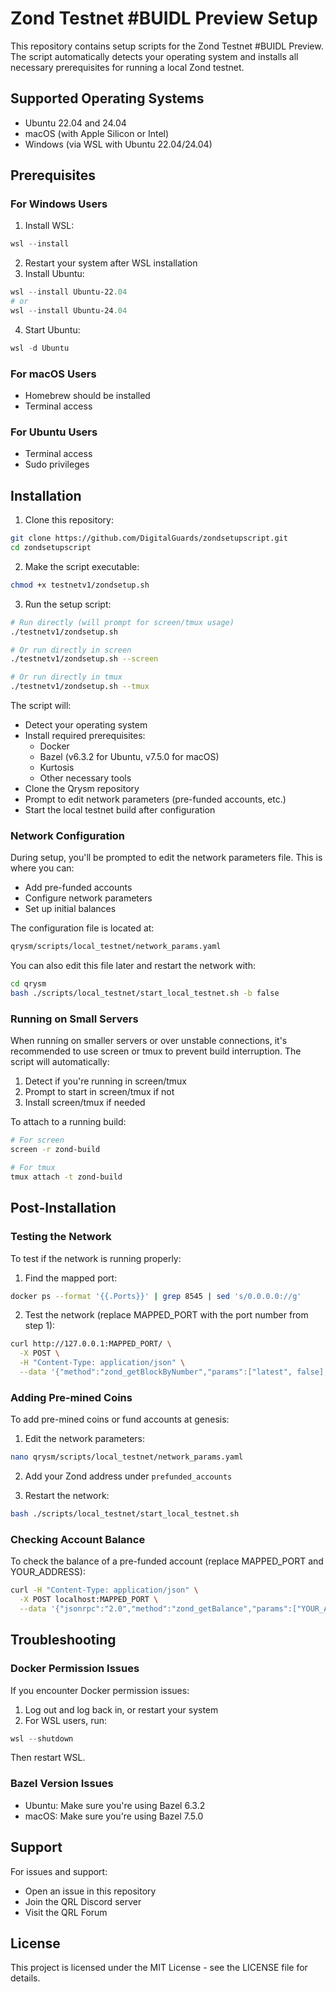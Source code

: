 # Zond Testnet #BUIDL Preview Setup

This repository contains setup scripts for the Zond Testnet #BUIDL Preview. The script automatically detects your operating system and installs all necessary prerequisites for running a local Zond testnet.

## Supported Operating Systems

- Ubuntu 22.04 and 24.04
- macOS (with Apple Silicon or Intel)
- Windows (via WSL with Ubuntu 22.04/24.04)

## Prerequisites

### For Windows Users
1. Install WSL:
```powershell
wsl --install
```
2. Restart your system after WSL installation
3. Install Ubuntu:
```powershell
wsl --install Ubuntu-22.04
# or
wsl --install Ubuntu-24.04
```
4. Start Ubuntu:
```powershell
wsl -d Ubuntu
```

### For macOS Users
- Homebrew should be installed
- Terminal access

### For Ubuntu Users
- Terminal access
- Sudo privileges

## Installation

1. Clone this repository:
```bash
git clone https://github.com/DigitalGuards/zondsetupscript.git
cd zondsetupscript
```

2. Make the script executable:
```bash
chmod +x testnetv1/zondsetup.sh
```

3. Run the setup script:
```bash
# Run directly (will prompt for screen/tmux usage)
./testnetv1/zondsetup.sh

# Or run directly in screen
./testnetv1/zondsetup.sh --screen

# Or run directly in tmux
./testnetv1/zondsetup.sh --tmux
```

The script will:
- Detect your operating system
- Install required prerequisites:
  - Docker
  - Bazel (v6.3.2 for Ubuntu, v7.5.0 for macOS)
  - Kurtosis
  - Other necessary tools
- Clone the Qrysm repository
- Prompt to edit network parameters (pre-funded accounts, etc.)
- Start the local testnet build after configuration

### Network Configuration

During setup, you'll be prompted to edit the network parameters file. This is where you can:
- Add pre-funded accounts
- Configure network parameters
- Set up initial balances

The configuration file is located at:
```bash
qrysm/scripts/local_testnet/network_params.yaml
```

You can also edit this file later and restart the network with:
```bash
cd qrysm
bash ./scripts/local_testnet/start_local_testnet.sh -b false
```

### Running on Small Servers

When running on smaller servers or over unstable connections, it's recommended to use screen or tmux to prevent build interruption. The script will automatically:

1. Detect if you're running in screen/tmux
2. Prompt to start in screen/tmux if not
3. Install screen/tmux if needed

To attach to a running build:
```bash
# For screen
screen -r zond-build

# For tmux
tmux attach -t zond-build
```

## Post-Installation

### Testing the Network
To test if the network is running properly:

1. Find the mapped port:
```bash
docker ps --format '{{.Ports}}' | grep 8545 | sed 's/0.0.0.0://g'
```

2. Test the network (replace MAPPED_PORT with the port number from step 1):
```bash
curl http://127.0.0.1:MAPPED_PORT/ \
  -X POST \
  -H "Content-Type: application/json" \
  --data '{"method":"zond_getBlockByNumber","params":["latest", false],"id":1,"jsonrpc":"2.0"}' | jq -e
```

### Adding Pre-mined Coins
To add pre-mined coins or fund accounts at genesis:

1. Edit the network parameters:
```bash
nano qrysm/scripts/local_testnet/network_params.yaml
```

2. Add your Zond address under `prefunded_accounts`

3. Restart the network:
```bash
bash ./scripts/local_testnet/start_local_testnet.sh
```

### Checking Account Balance
To check the balance of a pre-funded account (replace MAPPED_PORT and YOUR_ADDRESS):
```bash
curl -H "Content-Type: application/json" \
  -X POST localhost:MAPPED_PORT \
  --data '{"jsonrpc":"2.0","method":"zond_getBalance","params":["YOUR_ADDRESS", "latest"],"id":1}'
```

## Troubleshooting

### Docker Permission Issues
If you encounter Docker permission issues:

1. Log out and log back in, or restart your system
2. For WSL users, run:
```powershell
wsl --shutdown
```
Then restart WSL.

### Bazel Version Issues
- Ubuntu: Make sure you're using Bazel 6.3.2
- macOS: Make sure you're using Bazel 7.5.0

## Support

For issues and support:
- Open an issue in this repository
- Join the QRL Discord server
- Visit the QRL Forum

## License

This project is licensed under the MIT License - see the LICENSE file for details.
